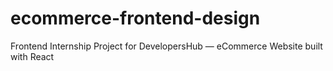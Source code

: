 # ecommerce-frontend-design
Frontend Internship Project for DevelopersHub — eCommerce Website built with React
